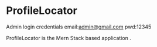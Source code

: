 # ProfileLocator
Admin login credentials
email:admin@gmail.com
pwd:12345

ProfileLocator is the Mern Stack based application .
